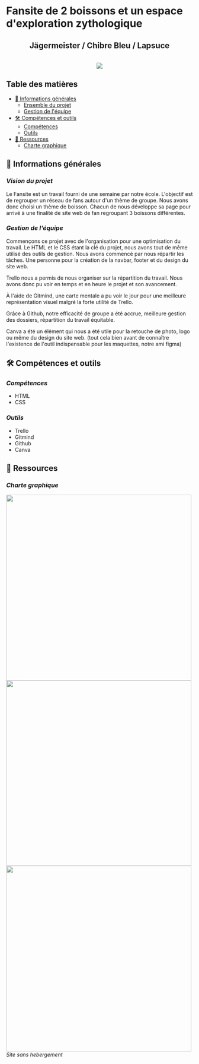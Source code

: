 # Fansite de 2 boissons et un espace d'exploration zythologique
## <center>Jägermeister / Chibre Bleu / Lapsuce</center>

<br>
<div align="center">
    <img src="https://s10.aconvert.com/convert/p3r68-cdx67/ax74o-gut42.jpg" />
</div>

## Table des matières
  - [📜 Informations générales](#-informations-générales)
    - [Ensemble du projet](#vision-du-projet)
    - [Gestion de l'équipe](#gestion-de-léquipe)
  - [🛠️ Compétences et outils](#️-compétences-et-outils)
    - [Compétences](#compétences)
    - [Outils](#outils)
  - [🌱 Ressources](#-ressources)
    - [Charte graphique](#charte-graphique)

## 📜 Informations générales

### <i>Vision du projet</i>
Le Fansite est un travail fourni de une semaine par notre école. L'objectif est de regrouper un réseau de fans autour d'un thème de groupe. Nous avons donc choisi un thème de boisson. Chacun de nous développe sa page pour arrivé à une finalité de site web de fan regroupant 3 boissons différentes.

### <i>Gestion de l'équipe</i>

Commençons ce projet avec de l'organisation pour une optimisation du travail. Le HTML et le CSS étant la clé du projet, nous avons tout de même utilisé des outils de gestion.
Nous avons commencé par nous répartir les tâches. Une personne pour la création de la navbar, footer et du design du site web.

Trello nous a permis de nous organiser sur la répartition du travail. Nous avons donc pu voir en temps et en heure le projet et son avancement.

À l'aide de Gitmind, une carte mentale a pu voir le jour pour une meilleure représentation visuel malgré la forte utilité de Trello.

Grâce à Github, notre efficacité de groupe a été accrue, meilleure gestion des dossiers, répartition du travail équitable.

Canva a été un élément qui nous a été utile pour la retouche de photo, logo ou même du design du site web. (tout cela bien avant de connaître l'existence de l'outil indispensable pour les maquettes, notre ami figma)

## 🛠️ Compétences et outils

### <i>Compétences</i>
- HTML
- CSS

### <i>Outils</i>
- Trello
- Gitmind
- Github
- Canva

## 🌱 Ressources 

### <i>Charte graphique</i>
<div align="">
    <img src="https://s10.aconvert.com/convert/p3r68-cdx67/azqhh-xz0du.jpg" width="500" />
</div>
<div align="">
    <img src="https://s10.aconvert.com/convert/p3r68-cdx67/ajpaq-912jg.jpg" width="500" />
</div>
<div align="">
    <img src="https://s10.aconvert.com/convert/p3r68-cdx67/agw4h-go0zj.jpg" width="500" />
</div>
<i>Site sans hebergement </i>
